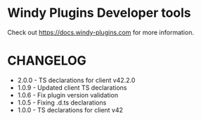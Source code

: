 # Windy Plugins Developer tools

Check out https://docs.windy-plugins.com for more information.

# CHANGELOG

-   2.0.0 - TS declarations for client v42.2.0
-   1.0.9 - Updated client TS declarations
-   1.0.6 - Fix plugin version validation
-   1.0.5 - Fixing .d.ts declarations
-   1.0.0 - TS declarations for client v42
